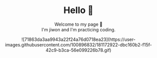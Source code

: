 <div align="center">
  <h1>Hello 👋</h1>
  <p>Welcome to my page 🤭<br>I'm jiwon and I'm practicing coding.</p>

</div>

<center>![71863da3aa9943a22f24a76d0718ea23](https://user-images.githubusercontent.com/100896832/181172922-dbc160b2-f15f-42c9-b3ca-56e099226b78.gif)</center>


